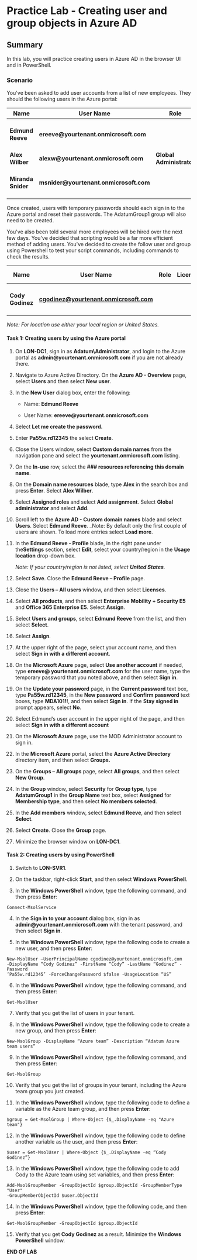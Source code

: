 # Practice Lab - Creating user and group objects in Azure AD

## Summary

In this lab, you will practice creating users in Azure AD in the browser UI and in PowerShell.

### Scenario

You've been asked to add user accounts from a list of new employees.  They should the following users in the Azure portal:

| **Name**           | **User Name**                           | **Role**                 | **License**                 | **Password**      | **Security Group** |
|--------------------|-----------------------------------------|--------------------------|-----------------------------|-------------------|--------------------|
| **Edmund Reeve**   | **ereeve\@yourtenant.onmicrosoft.com**  |                          | **EMS E5 and O365 Ent E5**  | **Pa55w.rd12345** | **AdatumGroup1**   |
| **Alex Wilber**    | **alexw\@yourtenant.onmicrosoft.com**   | **Global Administrator** |                             | **(temporary)**   |                    |
| **Miranda Snider** | **msnider\@yourtenant.onmicrosoft.com** |                          | **EMS E5 and O365 Ent E5**  | **(temporary)**   |                    |

Once created, users with temporary passwords should each sign in to the Azure portal and reset their passwords. The AdatumGroup1 group will also need to be created.

You've also been told several more employees will be hired over the next few days.  You've decided that scripting would be a far more efficient method of adding users. You've decided to create the follow user and group using Powershell to test your script commands, including commands to check the results. 

| **Name**           | **User Name**                           | **Role**                 | **License**                 | **Password**      | **Security Group** |
|--------------------|-----------------------------------------|--------------------------|-----------------------------|-------------------|--------------------|
| **Cody Godinez**   | **cgodinez@yourtenant.onmicrosoft.com**  |                          |   | **Pa55w.rd12345** | **Adatum Azure team users**   |

_Note: For location use either your local region or United States._ 

#### Task 1: Creating users by using the Azure portal

1.  On **LON-DC1**, sign in as **Adatum\\Administrator**, and login to the
    Azure portal as **admin\@yourtenant.onmicrosoft.com** if you are not already there.
    
2.  Navigate to Azure Active Directory.  On the **Azure AD - Overview** page, select 
    **Users** and then select **New user**.

3.  In the **New User** dialog box, enter the following:

    -  Name: **Edmund Reeve**

    -  User Name: **ereeve\@yourtenant.onmicrosoft.com**

4.  Select **Let me create the password.**

5.  Enter **Pa55w.rd12345** the select **Create**.

6.  Close the Users window, select **Custom domain names** from the navigation pane and select 
    the **yourtenant.onmicrosoft.com** listing.

7.  On the **In-use** row, select the **### resources referencing this domain name**. 

8.  On the **Domain name resources** blade, type **Alex** in the search box and 
    press **Enter**. Select **Alex Wilber**.

9.  Select **Assigned roles** and select **Add assignment**. Select **Global administrator** and select **Add**.

10. Scroll left to the **Azure AD - Custom domain names** blade and select **Users**. 
    Select **Edmund Reeve**.
    _Note: By default only the first couple of users are shown. To load more entries select **Load more**.

11. In the **Edmund Reeve - Profile** blade, in the right pane under the**Settings** 
    section, select **Edit**, select your country/region in the **Usage location** drop-down box. 
    
    _Note: If your country/region is not listed, select **United States**._
    
12. Select **Save**. Close the **Edmund Reeve – Profile** page.

13. Close the **Users – All users** window, and then select **Licenses**.

14. Select **All products**, and then select **Enterprise Mobility + Security
    E5** and **Office 365 Enterprise E5**. Select **Assign**.

15. Select **Users and groups**, select **Edmund Reeve** from the list, and
    then select **Select**.

16. Select **Assign**.

17. At the upper right of the page, select your account name, and then select
    **Sign in with a different account**.

18. On the **Microsoft Azure** page, select **Use another account** if needed,
    type **ereeve\@ yourtenant.onmicrosoft.com** for the user name, type the
    temporary password that you noted above, and then select **Sign in**.

19. On the **Update your password** page, in the **Current password** text box,
    type **Pa55w.rd12345**, in the **New password** and **Confirm
    password** text boxes, type **MDA101!!**, and then select **Sign in**. If the
    **Stay signed in** prompt appears, select **No**.

20. Select Edmund’s user account in the upper right of the page, and then select
    **Sign in with a different account**

21. On the **Microsoft Azure** page, use the MOD Administrator account to sign
    in.

22. In the **Microsoft Azure** portal, select the **Azure Active Directory**
    directory item, and then select **Groups.**

23. On the **Groups – All groups** page, select **All groups**, and then select
    **New Group**.

24. In the **Group** window, select **Security** for **Group type**, type
    **AdatumGroup1** in the **Group Name** text box, select **Assigned** for
    **Membership type**, and then select **No members selected**.

25. In the **Add members** window, select **Edmund Reeve**, and then select
    **Select**.

26. Select **Create**. Close the **Group** page.

27. Minimize the browser window on **LON-DC1**.

#### Task 2: Creating users by using PowerShell

1.  Switch to **LON-SVR1**.

2.  On the taskbar, right-click **Start**, and then select **Windows PowerShell**.

3.  In the **Windows PowerShell** window, type the following command, and then press
    **Enter**:

```
Connect-MsolService

```
4.  In the **Sign in to your account** dialog box, sign in as
    **admin\@yourtenant.onmicrosoft.com** with the tenant password, and then
    select **Sign in**.

5.  In the **Windows PowerShell** window, type the following code to create a new user, and then press
    **Enter**:

```
New-MsolUser –UserPrincipalName cgodinez@yourtenant.onmicrosoft.com
-DisplayName “Cody Godinez” -FirstName “Cody” -LastName “Godinez” -Password
‘Pa55w.rd12345’ -ForceChangePassword $false -UsageLocation “US”

```
6.  In the **Windows PowerShell** window, type the following command, and then press
    **Enter**:

```
Get-MsolUser

```
7.  Verify that you get the list of users in your tenant.

8.  In the **Windows PowerShell** window, type the following code to create a new group, and then press
    **Enter**:

```
New-MsolGroup -DisplayName “Azure team” -Description “Adatum Azure team users”

```
9.  In the **Windows PowerShell** window, type the following command, and then press
    **Enter**:

```
Get-MsolGroup

```
10.  Verify that you get the list of groups in your tenant, including the Azure team group you just created.

11.  In the **Windows PowerShell** window, type the following code to define a variable as the Azure team group, and then press
    **Enter**:

```
$group = Get-MsolGroup | Where-Object {$_.DisplayName -eq "Azure team"}

```
12.  In the **Windows PowerShell** window, type the following code to define another variable as the user, and then press
    **Enter**:

```
$user = Get-MsolUser | Where-Object {$_.DisplayName -eq “Cody Godinez”}

```
13.  In the **Windows PowerShell** window, type the following code to add Cody to the Azure team using set variables, and then press
    **Enter**:

```
Add-MsolGroupMember -GroupObjectId $group.ObjectId -GroupMemberType "User"
-GroupMemberObjectId $user.ObjectId

```
14.  In the **Windows PowerShell** window, type the following code, and then press
    **Enter**:

```
Get-MsolGroupMember -GroupObjectId $group.ObjectId

```
15.  Verify that you get **Cody Godinez** as a result. Minimize the **Windows PowerShell** window.

**END OF LAB**
